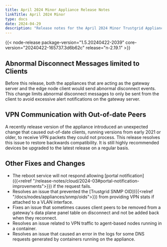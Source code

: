 ```yaml
---
title: April 2024 Minor Appliance Release Notes
linkTitle: April 2024 Minor
type: docs
date: 2024-04-29
description: "Release notes for the April 2024 Minor Trustgrid Appliance release"
---
```

{{< node-release package-version="1.5.20240422-2039" core-version="20240422-165737.3d6b62c" release="n-2.19.1" >}}
## Abnormal Disconnect Messages limited to Clients
Before this release, both the appliances that are acting as the gateway server and the edge node client would send abnormal disconnect events. This change limits abnormal disconnect messages to only be sent from the client to avoid excessive alert notifications on the gateway server.

## VPN Communication with Out-of-date Peers
A recently release version of the appliance introduced an unexpected change that caused out-of-date clients, running versions from early 2021 or older, to receive VPN packets they could not process. This release resolves this issue to restore backwards compatibility. It is still highly recommended devices be upgraded to the latest release on a regular basis. 

## Other Fixes and Changes
- The reboot service will not respond allowing [portal notification]({{<relref "/release-notes/cloud/2024-03#portal-notification-improvements">}}) if the request fails.
- Resolves an issue that prevented the [Trustgrid SNMP OID]({{<relref "/docs/nodes/appliances/snmp/oids">}}) from providing VPN stats if attached to a VLAN interface. 
- Fixes an issue that sometimes causes client peers to be removed from a gateway's data plane panel table on disconnect and not be added back when they reconnect.
- Resolves an issue related to VPN traffic to agent-based nodes running in a container.
- Resolves an issue that caused an error in the logs for some DNS requests generated by containers running on the appliance.
